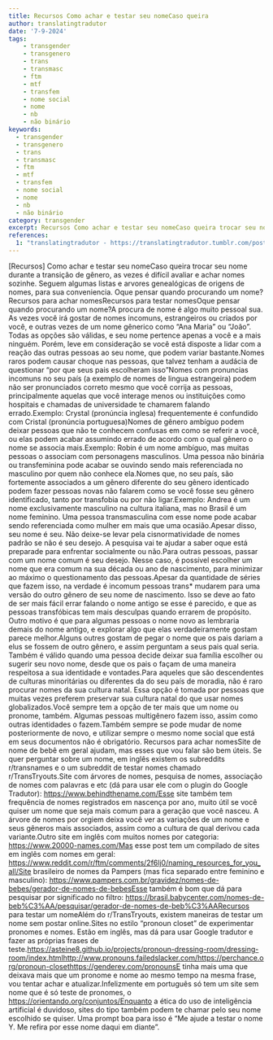 ```yaml
---
title: Recursos Como achar e testar seu nomeCaso queira
author: translatingtradutor
date: '7-9-2024'
tags:
    - transgender
    - transgenero
    - trans
    - transmasc
    - ftm
    - mtf
    - transfem
    - nome social
    - nome
    - nb
    - não binário
keywords:
  - transgender
  - transgenero
  - trans
  - transmasc
  - ftm
  - mtf
  - transfem
  - nome social
  - nome
  - nb
  - não binário
category: transgender
excerpt: Recursos Como achar e testar seu nomeCaso queira trocar seu nome durante a transição de gênero, as vezes é difícil avaliar e achar nomes sozinhe. Se...
references:
  1: "translatingtradutor - https://translatingtradutor.tumblr.com/post/760972010286350336/recursos-como-achar-e-testar-seu-nome-pronomes"
---
```


[Recursos] Como achar e testar seu nomeCaso queira trocar seu nome durante a transição de gênero, as vezes é difícil avaliar e achar nomes sozinhe. Seguem algumas listas e arvores genealógicas de origens de nomes, para sua conveniencia. Oque pensar quando procurando um nome?Recursos para achar nomesRecursos para testar nomesOque pensar quando procurando um nome?A procura de nome é algo muito pessoal sua. As vezes você irá gostar de nomes incomuns, estrangeiros ou criados por você, e outras vezes de um nome gênerico como “Ana Maria” ou “João”. Todas as opções são válidas, e seu nome pertence apenas a você e a mais ninguém. Porém, leve em consideração se você está disposte a lidar com a reação das outras pessoas ao seu nome, que podem variar bastante.Nomes raros podem causar choque nas pessoas, que talvez tenham a audácia de questionar “por que seus pais escolheram isso”Nomes com pronuncias incomuns no seu país (a exemplo de nomes de lingua estrangeira) podem não ser pronunciados correto mesmo que você corrija as pessoas, principalmente aquelas que você interage menos ou instituições como hospitais e chamadas de universidade te chamarem falando errado.Exemplo: Crystal (pronúncia inglesa) frequentemente é confundido com Cristal (pronúncia portuguesa)Nomes de gênero ambíguo podem deixar pessoas que não te conhecem confusas em como se referir a você, ou elas podem acabar assumindo errado de acordo com o qual gênero o nome se associa mais.Exemplo: Robin é um nome ambíguo, mas muitas pessoas o associam com personagens masculinos. Uma pessoa não binária ou transfeminina pode acabar se ouvindo sendo mais referenciada no masculino por quem não conhece ela.Nomes que, no seu país, são fortemente associados a um gênero diferente do seu gênero identicado podem fazer pessoas novas não falarem como se você fosse seu gênero identificado, tanto por transfobia ou por não ligar.Exemplo: Andrea é um nome exclusivamente masculino na cultura italiana, mas no Brasil é um nome feminino. Uma pessoa transmasculina com esse nome pode acabar sendo referenciada como mulher em mais que uma ocasião.Apesar disso, seu nome é seu. Não deixe-se levar pela cisnormatividade de nomes padrão se não é seu desejo. A pesquisa vai te ajudar a saber oque está preparade para enfrentar socialmente ou não.Para outras pessoas, passar com um nome comum é seu desejo. Nesse caso, é possível escolher um nome que era comum na sua década ou ano de nascimento, para minimizar ao máximo o questionamento das pessoas.Apesar da quantidade de séries que fazem isso, na verdade é incomum pessoas trans* mudarem para uma versão do outro gênero de seu nome de nascimento. Isso se deve ao fato de ser mais fácil errar falando o nome antigo se esse é parecido, e que as pessoas transfóbicas tem mais desculpas quando errarem de propósito. Outro motivo é que para algumas pessoas o nome novo as lembraria demais do nome antigo, e explorar algo que elas verdadeiramente gostam parece melhor.Alguns outres gostam de pegar o nome que os pais dariam a elus se fossem de outro gênero, e assim perguntam a seus pais qual seria. Também é válido quando uma pessoa decide deixar sua família escolher ou sugerir seu novo nome, desde que os pais o façam de uma maneira respeitosa a sua identidade e vontades.Para aqueles que são descendentes de culturas minoritárias ou diferentes da do seu país de moradia, não é raro procurar nomes da sua cultura natal. Essa opção é tomada por pessoas que muitas vezes preferem preservar sua cultura natal do que usar nomes globalizados.Você sempre tem a opção de ter mais que um nome ou pronome, também. Algumas pessoas multigênero fazem isso, assim como outras identidades o fazem.Também sempre se pode mudar de nome posteriormente de novo, e utilizar sempre o mesmo nome social que está em seus documentos não é obrigatório. Recursos para achar nomesSite de nome de bebê em geral ajudam, mas esses que vou falar são bem úteis. Se quer perguntar sobre um nome, em inglês existem os subreddits r/transnames e o um subreddit de testar nomes chamado r/TransTryouts.Site com árvores de nomes, pesquisa de nomes, associação de nomes com palavras e etc (dá para usar ele com o plugin do Google Tradutor): https://www.behindthename.com/Esse site também tem frequência de nomes registrados em nascença por ano, muito útil se você quiser um nome que seja mais comum para a geração que você nasceu. A árvore de nomes por orgiem deixa você ver as variações de um nome e seus gêneros mais associados, assim como a cultura de qual derivou cada variante.Outro site em inglês com muitos nomes por categoria: https://www.20000-names.com/Mas esse post tem um compilado de sites em inglês com nomes em geral: https://www.reddit.com/r/ftm/comments/2f6lj0/naming_resources_for_you_all/Site brasileiro de nomes da Pampers (mas fica separado entre feminino e masculino): https://www.pampers.com.br/gravidez/nomes-de-bebes/gerador-de-nomes-de-bebesEsse também é bom que dá para pesquisar por significado no filtro: https://brasil.babycenter.com/nomes-de-beb%C3%AA/pesquisar/gerador-de-nomes-de-beb%C3%AARecursos para testar um nomeAlém do r/TransTryouts, existem maneiras de testar um nome sem postar online.Sites no estilo “pronoun closet” de experimentar pronomes e nomes. Estão em inglês, mas dá para usar Google tradutor e fazer as próprias frases de teste.https://asteine8.github.io/projects/pronoun-dressing-room/dressing-room/index.htmlhttp://www.pronouns.failedslacker.com/https://perchance.org/pronoun-closethttps://genderev.com/pronounsE tinha mais uma que deixava mais que um pronome e nome ao mesmo tempo na mesma frase, vou tentar achar e atualizar.Infelizmente em português só tem um site sem nome que é só teste de pronomes, o https://orientando.org/conjuntos/Enquanto a ética do uso de inteligência artificial é duvidoso, sites do tipo também podem te chamar pelo seu nome escolhido se quiser. Uma prompt boa para isso é “Me ajude a testar o nome Y. Me refira por esse nome daqui em diante”.